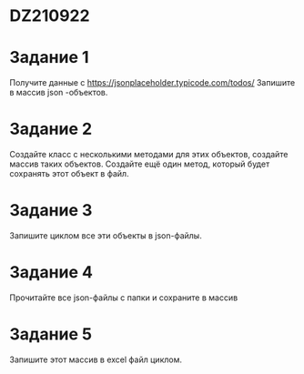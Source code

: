 # DZ210922
# Задание 1 
Получите данные с https://jsonplaceholder.typicode.com/todos/
Запишите в массив json -объектов.

# Задание 2
Создайте класс с несколькими методами для этих объектов, создайте массив таких объектов. Создайте ещё один метод, который будет сохранять этот объект в файл.

# Задание 3
Запишите циклом все эти объекты в json-файлы.

# Задание 4
Прочитайте все json-файлы с папки и сохраните в массив

# Задание 5
Запишите этот массив в excel файл циклом.

